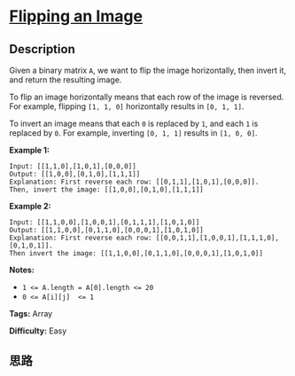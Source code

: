 # [Flipping an Image][title]

## Description

Given a binary matrix `A`, we want to flip the image horizontally, then invert
it, and return the resulting image.

To flip an image horizontally means that each row of the image is reversed.
For example, flipping `[1, 1, 0]` horizontally results in `[0, 1, 1]`.

To invert an image means that each `0` is replaced by `1`, and each `1` is
replaced by `0`. For example, inverting `[0, 1, 1]` results in `[1, 0, 0]`.

**Example 1:**
            Input: [[1,1,0],[1,0,1],[0,0,0]]    Output: [[1,0,0],[0,1,0],[1,1,1]]    Explanation: First reverse each row: [[0,1,1],[1,0,1],[0,0,0]].    Then, invert the image: [[1,0,0],[0,1,0],[1,1,1]]    

**Example 2:**
            Input: [[1,1,0,0],[1,0,0,1],[0,1,1,1],[1,0,1,0]]    Output: [[1,1,0,0],[0,1,1,0],[0,0,0,1],[1,0,1,0]]    Explanation: First reverse each row: [[0,0,1,1],[1,0,0,1],[1,1,1,0],[0,1,0,1]].    Then invert the image: [[1,1,0,0],[0,1,1,0],[0,0,0,1],[1,0,1,0]]    

**Notes:**

  * `1 <= A.length = A[0].length <= 20`
  * `0 <= A[i][j]  <= 1`


**Tags:** Array

**Difficulty:** Easy

## 思路

[title]: https://leetcode.com/problems/flipping-an-image
